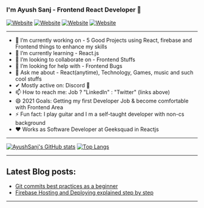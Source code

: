 ### I'm Ayush Sanj - Frontend React Developer 👋
[![Website](https://img.shields.io/badge/MyPortfolio-👨‍💻-springgreen?style=flat-square)](https://ayush-sanj-portfolio.vercel.app/)
[![Website](https://img.shields.io/badge/LinkedIn-🔗-blue?style=flat-square)](https://www.linkedin.com/in/ayush-s-065714101/)
[![Website](https://img.shields.io/badge/Twitter-🕊-skyblue?style=flat-square)](https://www.twitter.com/ayushsanj)
[![Website](https://img.shields.io/badge/Discord-🗨-purple?style=flat-square)](https://www.linkedin.com/in/ayush-s-065714101/)
<hr/>

- 🔭 I’m currently working on - 5 Good Projects using React, firebase and Frontend things to enhance my skills
- 🌱 I’m currently learning - React.js
- 👯 I’m looking to collaborate on - Frontend Stuffs
- 🤔 I’m looking for help with - Frontend Bugs
- 💬 Ask me about - React(anytime), Technology, Games, music and such cool stuffs
- ✔  Mostly active on: Discord 💖
- 📫 How to reach me: Job ? "LinkedIn" : "Twitter" (links above)
- 😄 2021 Goals: Getting my first Developer Job & become comfortable with Frontend Area
- ⚡ Fun fact: I play guitar and I m a self-taught developer with non-cs background
- ❤ Works as Software Developer at Geeksquad in Reactjs

<hr/>

[![AyushSanj's GitHub stats](https://github-readme-stats.vercel.app/api?username=ayushsanjdev&show_icons=true&theme=radical)](https://github.com/anuraghazra/github-readme-stats)    [![Top Langs](https://github-readme-stats.vercel.app/api/top-langs/?username=ayushsanjdev&layout=compact)](https://github.com/anuraghazra/github-readme-stats)

<hr/>

## Latest Blog posts: 

- [Git commits best practices as a beginner](https://learnwithayush.hashnode.dev/git-commits-as-a-beginner-best-practices-2021-1)
- [Firebase Hosting and Deploying explained step by step](https://learnwithayush.hashnode.dev/hosting-and-deploying-step-by-step-explained-firebase-2021)

<hr/>
